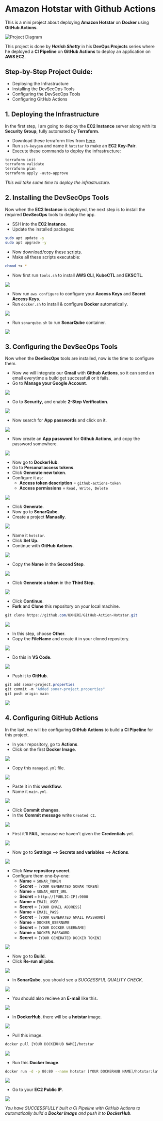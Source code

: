 
# Amazon Hotstar with Github Actions

This is a mini project about deploying **Amazon Hotstar** on **Docker** using **GitHub Actions**.

![Project Diagram](https://github.com/UXHERI/DevOps-Projects/blob/main/Github-Actions-Hotstar/Images/Project-Diagram.png?raw=true)

This project is done by _**Harish Shetty**_ in his **DevOps Projects** series where he deployed a **CI Pipeline** on **GitHub Actions** to deploy an application on **AWS EC2**.

## Step-by-Step Project Guide:

- Deploying the Infrastructure
- Installing the DevSecOps Tools
- Configuring the DevSecOps Tools
- Configuring GitHub Actions

## 1. Deploying the Infrastructure

In the first step, I am going to deploy the **EC2 Instance** server along with its **Security Group**, fully automated by **Terraform**.

- Download these terraform files from [here](https://github.com/UXHERI/DevOps-Projects/tree/main/Github-Actions-Hotstar/Terraform).
- Run `ssh-keygen` and name it `hotstar` to make an **EC2 Key-Pair**.
- Execute these commands to deploy the infrastructure:

```powershell
terraform init
terraform validate
terraform plan
terraform apply -auto-approve
```

_This will take some time to deploy the infrastructure._

## 2. Installing the DevSecOps Tools

Now when the **EC2 Instance** is deployed, the next step is to install the required **DevSecOps** tools to deploy the app.

- SSH into the **EC2 Instance**.
- Update the installed packages:

```bash
sudo apt update -y
sudo apt upgrade -y
```

- Now download/copy these [scripts](https://github.com/UXHERI/DevOps-Projects/tree/main/Github-Actions-Hotstar/Scripts).
- Make all these scripts executable:

```bash
chmod +x *
```

- Now first run `tools.sh` to install **AWS CLI**, **KubeCTL** and **EKSCTL**.

![](https://github.com/UXHERI/DevOps-Projects/blob/main/Github-Actions-Hotstar/Images/2.png?raw=true)

- Now run `aws configure` to configure your **Access Keys** and **Secret Access Keys**.
- Run `docker.sh` to install & configure **Docker** automatically.

![](https://github.com/UXHERI/DevOps-Projects/blob/main/Github-Actions-Hotstar/Images/3.png?raw=true)

- Run `sonarqube.sh` to run **SonarQube** container.

![](https://github.com/UXHERI/DevOps-Projects/blob/main/Github-Actions-Hotstar/Images/4.png?raw=true)

## 3. Configuring the DevSecOps Tools

Now when the **DevSecOps** tools are installed, now is the time to configure them.

- Now we will integrate our **Gmail** with **Github Actions**, so it can send an email everytime a build get successfull or it fails.
- Go to **Manage your Google Account**.

![](https://raw.githubusercontent.com/UXHERI/DevOps-Projects/refs/heads/main/DevSecOps-Travel-App/Images/12.png)

- Go to **Security**, and enable **2-Step Verification**.

![](https://raw.githubusercontent.com/UXHERI/DevOps-Projects/refs/heads/main/DevSecOps-Travel-App/Images/13.png)

- Now search for **App passwords** and click on it.

![](https://raw.githubusercontent.com/UXHERI/DevOps-Projects/refs/heads/main/DevSecOps-Travel-App/Images/14.png)

- Now create an **App password** for **Github Actions**, and copy the password somewhere.

![](https://github.com/UXHERI/DevOps-Projects/blob/main/Github-Actions-Hotstar/Images/5.png?raw=true)

- Now go to **DockerHub**.
- Go to **Personal access tokens**.
- Click **Generate new token**.
- Configure it as:
    - **Access token description** = `github-actions-token`
    - **Access permissions** = `Read, Write, Delete`

![](https://github.com/UXHERI/DevOps-Projects/blob/main/Github-Actions-Hotstar/Images/6.png?raw=true)

- Click **Generate**.
- Now go to **SonarQube**.
- Create a project **Manually**.

![](https://github.com/UXHERI/DevOps-Projects/blob/main/Github-Actions-Hotstar/Images/7.png?raw=true)

- Name it `hotstar`.
- Click **Set Up**.
- Continue with **GitHub Actions**.

![](https://github.com/UXHERI/DevOps-Projects/blob/main/Github-Actions-Hotstar/Images/8.png?raw=true)

- Copy the **Name** in the **Second Step**.

![](https://github.com/UXHERI/DevOps-Projects/blob/main/Github-Actions-Hotstar/Images/10.png?raw=true)

- Click **Generate a token** in the **Third Step**.

![](https://github.com/UXHERI/DevOps-Projects/blob/main/Github-Actions-Hotstar/Images/11.png?raw=true)

- Click **Continue**.
- **Fork** and **Clone** this repository on your local machine.

```powershell
git clone https://github.com/UXHERI/GitHub-Action-Hotstar.git
```

![](https://github.com/UXHERI/DevOps-Projects/blob/main/Github-Actions-Hotstar/Images/12.png?raw=true)

- In this step, choose **Other**.
- Copy the **FileName** and create it in your cloned repository.

![](https://github.com/UXHERI/DevOps-Projects/blob/main/Github-Actions-Hotstar/Images/13.png?raw=true)

- Do this in **VS Code**.

![](https://github.com/UXHERI/DevOps-Projects/blob/main/Github-Actions-Hotstar/Images/29.png?raw=true)

- Push it to **GitHub**.

```powershell
git add sonar-project.properties
git commit -m "Added sonar-project.properties"
git push origin main
```

![](https://github.com/UXHERI/DevOps-Projects/blob/main/Github-Actions-Hotstar/Images/14.png?raw=true)

## 4. Configuring GitHub Actions

In the last, we will be configuring **GitHub Actions** to build a **CI Pipeline** for this project.

- In your repository, go to **Actions**.
- Click on the first **Docker Image**.

![](https://github.com/UXHERI/DevOps-Projects/blob/main/Github-Actions-Hotstar/Images/16.png?raw=true)

- Copy this `managed.yml` file.

![](https://github.com/UXHERI/DevOps-Projects/blob/main/Github-Actions-Hotstar/Images/30.png?raw=true)

- Paste it in this **workflow**.
- Name it `main.yml`.

![](https://github.com/UXHERI/DevOps-Projects/blob/main/Github-Actions-Hotstar/Images/17.png?raw=true)

- Click **Commit changes**.
- In the **Commit message** write `Created CI`.

![](https://github.com/UXHERI/DevOps-Projects/blob/main/Github-Actions-Hotstar/Images/18.png?raw=true)

- First it'll **FAIL**, because we haven't given the **Credentials** yet.

![](https://github.com/UXHERI/DevOps-Projects/blob/main/Github-Actions-Hotstar/Images/19.png?raw=true)

- Now go to **Settings** --> **Secrets and variables** --> **Actions**.

![](https://github.com/UXHERI/DevOps-Projects/blob/main/Github-Actions-Hotstar/Images/20.png?raw=true)

- Click **New repository secret**.
- Configure them one-by-one:
    - **Name** = `SONAR_TOKEN`
    - **Secret** = `[YOUR GENERATED SONAR TOKEN]`
    - **Name** = `SONAR_HOST_URL`
    - **Secret** = `http://[PUBLIC-IP]:9000`
    - **Name** = `EMAIL_USER`
    - **Secret** = `[YOUR EMAIL ADDRESS]`
    - **Name** = `EMAIL_PASS`
    - **Secret** = `[YOUR GENERATED GMAIL PASSWORD]`
    - **Name** = `DOCKER_USERNAME`
    - **Secret** = `[YOUR DOCKER USERNAME]`
    - **Name** = `DOCKER_PASSWORD`
    - **Secret** = `[YOUR GENERATED DOCKER TOKEN]`

![](https://github.com/UXHERI/DevOps-Projects/blob/main/Github-Actions-Hotstar/Images/22.png?raw=true)

- Now go to **Build**.
- Click **Re-run all jobs**.

![](https://github.com/UXHERI/DevOps-Projects/blob/main/Github-Actions-Hotstar/Images/23.png?raw=true)

- In **SonarQube**, you should see a _SUCCESSFUL QUALITY CHECK_.

![](https://github.com/UXHERI/DevOps-Projects/blob/main/Github-Actions-Hotstar/Images/24.png?raw=true)

- You should also recieve an **E-mail** like this.

![](https://github.com/UXHERI/DevOps-Projects/blob/main/Github-Actions-Hotstar/Images/email.jpg?raw=true)

- In **DockerHub**, there will be a **hotstar** image.

![](https://github.com/UXHERI/DevOps-Projects/blob/main/Github-Actions-Hotstar/Images/25.png?raw=true)

- Pull this image.

```bash
docker pull [YOUR DOCKERHUB NAME]/hotstar
```

![](https://github.com/UXHERI/DevOps-Projects/blob/main/Github-Actions-Hotstar/Images/26.png?raw=true)

- Run this **Docker Image**.

```bash
docker run -d -p 80:80 --name hotstar [YOUR DOCKERHUB NAME]/hotstar:latest
```

![](https://github.com/UXHERI/DevOps-Projects/blob/main/Github-Actions-Hotstar/Images/27.png?raw=true)

- Go to your **EC2 Public IP**.

![](https://github.com/UXHERI/DevOps-Projects/blob/main/Github-Actions-Hotstar/Images/28.png?raw=true)

_You have SUCCESSFULLY built a CI Pipeline with GitHub Actions to automatically build a **Docker Image** and push it to **DockerHub**._
